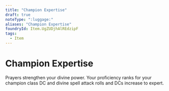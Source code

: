 ```yaml
---
title: "Champion Expertise"
draft: true
noteType: ":luggage:"
aliases: "Champion Expertise"
foundryId: Item.UgZUDjhAlREdzipF
tags:
  - Item
---
```


# Champion Expertise

Prayers strengthen your divine power. Your proficiency ranks for your champion class DC and divine spell attack rolls and DCs increase to expert.
